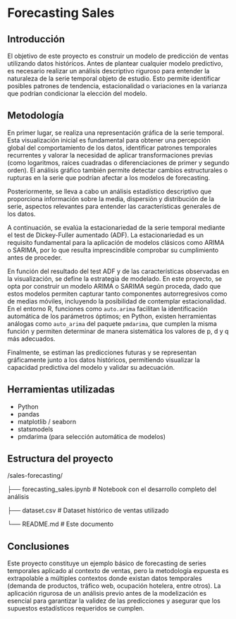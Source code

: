 # Forecasting Sales

## Introducción

El objetivo de este proyecto es construir un modelo de predicción de ventas utilizando datos históricos. Antes de plantear cualquier modelo predictivo, es necesario realizar un análisis descriptivo riguroso para entender la naturaleza de la serie temporal objeto de estudio. Esto permite identificar posibles patrones de tendencia, estacionalidad o variaciones en la varianza que podrían condicionar la elección del modelo.

## Metodología

En primer lugar, se realiza una representación gráfica de la serie temporal. Esta visualización inicial es fundamental para obtener una percepción global del comportamiento de los datos, identificar patrones temporales recurrentes y valorar la necesidad de aplicar transformaciones previas (como logaritmos, raíces cuadradas o diferenciaciones de primer y segundo orden). El análisis gráfico también permite detectar cambios estructurales o rupturas en la serie que podrían afectar a los modelos de forecasting.

Posteriormente, se lleva a cabo un análisis estadístico descriptivo que proporciona información sobre la media, dispersión y distribución de la serie, aspectos relevantes para entender las características generales de los datos.

A continuación, se evalúa la estacionariedad de la serie temporal mediante el test de Dickey-Fuller aumentado (ADF). La estacionariedad es un requisito fundamental para la aplicación de modelos clásicos como ARIMA o SARIMA, por lo que resulta imprescindible comprobar su cumplimiento antes de proceder.

En función del resultado del test ADF y de las características observadas en la visualización, se define la estrategia de modelado. En este proyecto, se opta por construir un modelo ARIMA o SARIMA según proceda, dado que estos modelos permiten capturar tanto componentes autorregresivos como de medias móviles, incluyendo la posibilidad de contemplar estacionalidad. En el entorno R, funciones como `auto.arima` facilitan la identificación automática de los parámetros óptimos; en Python, existen herramientas análogas como `auto_arima` del paquete `pmdarima`, que cumplen la misma función y permiten determinar de manera sistemática los valores de p, d y q más adecuados.

Finalmente, se estiman las predicciones futuras y se representan gráficamente junto a los datos históricos, permitiendo visualizar la capacidad predictiva del modelo y validar su adecuación.

## Herramientas utilizadas

- Python
- pandas
- matplotlib / seaborn
- statsmodels
- pmdarima (para selección automática de modelos)

## Estructura del proyecto

/sales-forecasting/

├── forecasting_sales.ipynb # Notebook con el desarrollo completo del análisis

├── dataset.csv # Dataset histórico de ventas utilizado

└── README.md # Este documento


## Conclusiones

Este proyecto constituye un ejemplo básico de forecasting de series temporales aplicado al contexto de ventas, pero la metodología expuesta es extrapolable a múltiples contextos donde existan datos temporales (demanda de productos, tráfico web, ocupación hotelera, entre otros). La aplicación rigurosa de un análisis previo antes de la modelización es esencial para garantizar la validez de las predicciones y asegurar que los supuestos estadísticos requeridos se cumplen.


